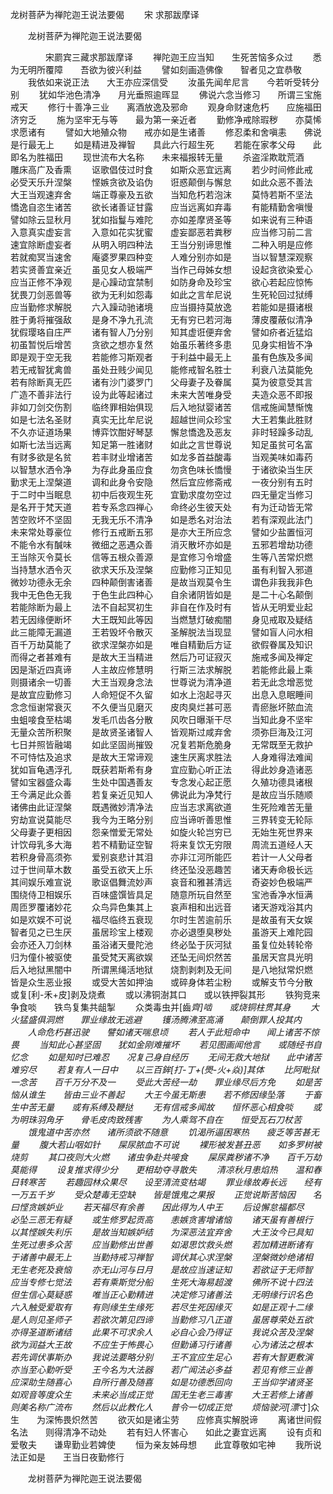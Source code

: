   龙树菩萨为禅陀迦王说法要偈
　　宋 求那跋摩译




　　龙树菩萨为禅陀迦王说法要偈

　　　　宋罽宾三藏求那跋摩译
　　禅陀迦王应当知　　生死苦恼多众过
　　悉为无明所覆障　　吾欲为彼兴利益
　　譬如刻画造佛像　　智者见之宜恭敬
　　我依如来说正法　　大王亦应深信受
　　汝虽先闻牟尼言　　今若听受转分别
　　犹如华池色清净　　月光垂照逾晖显
　　佛说六念当修习　　所谓三宝施戒天
　　修行十善净三业　　离酒放逸及邪命
　　观身命财速危朽　　应施福田济穷乏
　　施为坚牢无与等　　最为第一亲近者
　　勤修净戒除瑕秽　　亦莫悕求愿诸有
　　譬如大地殖众物　　戒亦如是生诸善
　　修忍柔和舍嗔恚　　佛说是行最无上
　　如是精进及禅智　　具此六行超生死
　　若能在家孝父母　　此即名为胜福田
　　现世流布大名称　　未来福报转无量
　　杀盗淫欺耽荒酒　　雕床高广及香熏
　　讴歌倡伎过时食　　如斯众恶宜远离
　　若少时间修此戒　　必受天乐升涅槃
　　悭嫉贪欲及谄伪　　诳惑颠倒与懈怠
　　如此众恶不善法　　大王当观速弃舍
　　端正尊豪及五欲　　当知危朽若泡沫
　　莫恃若斯不坚法　　憍逸自恣生诸苦
　　欲长诸善证甘露　　应当远离如弃毒
　　有能精勤舍嗔慢　　譬如除云显秋月
　　犹如指鬘与难陀　　亦如差摩贤圣等
　　如来说有三种语　　入意真实虚妄言
　　入意如花实犹蜜　　虚妄鄙恶若粪秽
　　应当修习前二言　　速宜除断虚妄者
　　从明入明四种法　　王当分别谛思惟
　　二种入明是应修　　若就痴冥当速舍
　　庵婆罗果四种变　　人难分别亦如是
　　当以智慧深观察　　若实贤善宜亲近
　　虽见女人极端严　　当作己母姊女想
　　设起贪欲染爱心　　应当正修不净观
　　是心躁动宜禁制　　如防身命及珍宝
　　欲心若起应惊怖　　犹畏刀剑恶兽等
　　欲为无利如怨毒　　如此之言牟尼说
　　生死轮回过狱缚　　应当勤修求解脱
　　六入躁动驰诸境　　应当摄持莫放逸
　　若能如是摄诸根　　胜于勇将摧强敌
　　是身不净九孔流　　无有穷已若河海
　　薄皮覆蔽似清净　　犹假璎珞自庄严
　　诸有智人乃分别　　知其虚诳便弃舍
　　譬如疥者近猛焰　　初虽暂悦后增苦
　　贪欲之想亦复然　　始虽乐著终多患
　　见身实相皆不净　　即是观于空无我
　　若能修习斯观者　　于利益中最无上
　　虽有色族及多闻　　若无戒智犹禽兽
　　虽处丑贱少闻见　　能修戒智名胜士
　　利衰八法莫能免　　若有除断真无匹
　　诸有沙门婆罗门　　父母妻子及眷属
　　莫为彼意受其言　　广造不善非法行
　　设为此等起诸过　　未来大苦唯身受
　　夫造众恶不即报　　非如刀剑交伤割
　　临终罪相始俱现　　后入地狱婴诸苦
　　信戒施闻慧惭愧　　如是七法名圣财
　　真实无比牟尼说　　超越世间众珍宝
　　大王若集此胜财　　不久亦证道场果
　　博弈饮酣好琴瑟　　懈怠憍逸及恶友
　　非时轻躁多动乱　　如斯七法当远离
　　知足第一胜诸财　　如此之言世尊说
　　知足虽贫可名富　　有财多欲是名贫
　　若丰财业增诸苦　　如龙多首益酸毒
　　当观美味如毒药　　以智慧水洒令净
　　为存此身虽应食　　勿贪色味长憍慢
　　于诸欲染当生厌　　勤求无上涅槃道
　　调和此身令安隐　　然后宜应修斋戒
　　一夜分别有五时　　于二时中当眠息
　　初中后夜观生死　　宜勤求度勿空过
　　四无量定当修习　　是名开于梵天道
　　若专系念四禅心　　命终必生彼天处
　　有为迁动皆无常　　苦空败坏不坚固
　　无我无乐不清净　　如是悉名对治法
　　若有深观此法门　　未来常处尊豪位
　　修行五戒断五邪　　是亦大王所应念
　　譬如少盐置恒河　　不能令水有醎味
　　微细之恶遇众善　　消灭散坏亦如是
　　五邪若增劫功德　　王当除灭令莫长
　　信等五根众善源　　是宜修习令增盛
　　生等八苦常炽燃　　当持慧水洒令灭
　　欲求天乐及涅槃　　应勤修习正知见
　　虽有利智入邪道　　微妙功德永无余
　　四种颠倒害诸善　　是故当观莫令生
　　谓色非我我非色　　我中无色色无我
　　于色生此四种心　　自余诸阴皆如是
　　是二十心名颠倒　　若能除断为最上
　　法不自起冥初生　　非自在作及时有
　　皆从无明爱业起　　若无因缘便断坏
　　大王既知此等因　　当燃慧灯破痴闇
　　身见戒取及疑结　　此三能障无漏道
　　王若毁坏令散灭　　圣解脱法当现显
　　譬如盲人问水相　　百千万劫莫能了
　　欲求涅槃亦如是　　唯自精勤后方证
　　欲假眷属及知识　　而得之者甚难有
　　是故大王当精进　　然后乃可证寂灭
　　施戒多闻及禅定　　因是渐近四真谛
　　人主故应修慧明　　行斯三法求解脱
　　若能修此最上乘　　则摄诸余一切善
　　大王当观身念法　　世尊说为清净道
　　若无此念增恶觉　　是故宜应勤修习
　　人命短促不久留　　如水上泡起寻灭
　　出息入息眠睡间　　念念恒谢常衰灭
　　不久便当见磨灭　　皮肉臭烂甚可恶
　　青瘀胀坏脓血流　　虫蛆唼食至枯竭
　　发毛爪齿各分散　　风吹日曝渐干尽
　　当知此身不坚牢　　无量众苦所积聚
　　是故贤圣诸智人　　皆观斯过咸弃舍
　　须弥巨海及江河　　七日并照皆融竭
　　如此坚固尚摧毁　　况复若斯危脆身
　　无常既至无救护　　不可恃怙及追求
　　是故大王常谛观　　速生厌离求胜法
　　人身难得法难闻　　犹如盲龟遇浮孔
　　既获若斯希有身　　宜应勤心听正法
　　得此妙身造诸恶　　譬如宝器盛众毒
　　生处中国遇善友　　专念发心起正愿
　　久殖功德具诸根　　王今满足此众善
　　若复亲近见知人　　佛说此为净梵行
　　是故应当乐随顺　　诸佛由此证涅槃
　　既遇微妙清净法　　应当志求离欲道
　　生死险难苦无量　　穷劫宣说莫能尽
　　我今为王略分别　　应当谛听善思惟
　　三界转变无轮际　　父母妻子更相因
　　怨亲憎爱无常处　　如旋火轮岂穷已
　　无始生死世界来　　计饮母乳多大海
　　若不精勤证空智　　将来复饮无穷限
　　周流五道经人天　　若积身骨高须弥
　　爱别哀悲计其泪　　亦非江河所能匹
　　若计一人父母者　　过于世间草木数
　　虽受五欲天上乐　　终还坠没恶趣苦
　　诸天寿命极长远　　其间娱乐难宣说
　　歌讴倡舞流妙声　　哀音和雅甚清远
　　奇姿妙色极端严　　围绕侍卫相娱乐
　　百味盛馔皆具足　　随意所玩自然至
　　宝池香净水恒满　　周匝罗覆诸妙花
　　众鸟异色集其上　　哀声相和出远音
　　诸天游戏浴其内　　如是欢娱不可说
　　福尽临终五衰现　　尔时生苦逾前乐
　　是故虽有天女娱　　智者见之已生厌
　　虽居珍宝上楼观　　亦必退堕臭秽处
　　虽游天上难陀园　　会亦还入刀剑林
　　虽浴诸天曼陀池　　终必坠于灰河狱
　　虽复位处转轮帝　　归为僮仆被驱使
　　虽受梵天离欲娱　　还坠无间炽然苦
　　虽居天宫具光明　　后入地狱黑闇中
　　所谓黑绳活地狱　　烧割剥刺及无间
　　是八地狱常炽燃　　皆是众生恶业报
　　或受大苦如押油　　或碎身体若尘粉
　　或解支节今分散　　或复[利-禾+皮]剥及烧煮
　　或以沸铜澍其口　　或以铁押裂其形
　　铁狗竞来争食啖　　铁鸟复集共龃掣
　　众类毒虫并[齒*齊]啮　　或烧铜柱贯其身
　　大火猛盛俱洞燃　　罪业缘故无逃避
　　镬汤腾沸至高涌　　颠倒罪人投其内
　　人命危朽甚迅驶　　譬如诸天喘息顷
　　若人于此短命中　　闻上诸苦不惊畏
　　当知此心甚坚固　　犹如金刚难摧坏
　　若见图画闻他言　　或随经书自忆念
　　如是知时已难忍　　况复己身自经历
　　无间无救大地狱　　此中诸苦难穷尽
　　若复有人一日中　　以三百鉾[打-丁+(爂-火+焱)]其体
　　比阿毗狱一念苦　　百千万分不及一
　　受此大苦经一劫　　罪业缘尽后方免
　　如是苦恼从谁生　　皆由三业不善起
　　大王今虽无斯患　　若不修因缘坠落
　　于畜生中苦无量　　或有系缚及鞭挞
　　无有信戒多闻故　　恒怀恶心相食啖
　　或为明珠羽角牙　　骨毛皮肉致残害
　　为人乘驾不自在　　恒受瓦石刀杖苦
　　饿鬼道中苦亦然　　诸所须欲不随意
　　饥渴所逼困寒热　　疲乏等苦甚无量
　　腹大若山咽如针　　屎尿脓血不可说
　　裸形被发甚丑恶　　如多罗树被烧剪
　　其口夜则大火燃　　诸虫争赴共唼食
　　屎尿粪秽诸不净　　百千万劫莫能得
　　设复推求得少分　　更相劫夺寻散失
　　清凉秋月患焰热　　温和春日转寒苦
　　若趣园林众果尽　　设至清流变枯竭
　　罪业缘故寿长远　　经有一万五千岁
　　受众楚毒无空缺　　皆是饿鬼之果报
　　正觉说斯苦恼因　　名曰悭贪嫉妒业
　　若天福尽有余善　　因此得为人中王
　　后设懈怠福都尽　　必坠三恶无有疑
　　或生修罗起贡高　　恚嫉贪害增诸恼
　　诸天虽有善根行　　以其悭嫉失利乐
　　是故当知嫉妒结　　为深恶法宜弃舍
　　大王汝今已具知　　生死过患多众苦
　　应当勤修出世善　　如渴思饮救头燃
　　若加精进断诸有　　于诸善中最无上
　　当勤持戒习禅智　　调伏其心求涅槃
　　涅槃微妙绝诸相　　无生老死及衰恼
　　亦无山河与日月　　是故应当速证知
　　若欲证于无师智　　应当专修七觉法
　　若有乘斯觉分船　　生死大海易超渡
　　佛所不说十四法　　但生信心莫疑惑
　　唯当正心勤精进　　决定修习诸善法
　　无明缘行识名色　　六入触受爱取有
　　有则缘生生缘死　　若尽生死因缘灭
　　如是正观十二缘　　是人则见圣师子
　　若欲次第见四谛　　当勤修习八正道
　　虽居尊荣处五欲　　亦得圣道断诸结
　　此果不可求余人　　必自心会乃得证
　　我说众苦及涅槃　　欲为润益大王故
　　不应生于怖畏心　　但勤诵习行诸善
　　心为诸法之根本　　若先调伏事斯办
　　我说法要略分别　　王不宜应生足心
　　若有大智更敷演　　亦当至心勤听受
　　王今名为大法器　　若广闻法必多益
　　若见有修三业善　　应深助生随喜心
　　自所行善及随喜　　如是功德悉回向
　　王当仰学诸贤圣　　如观音等度众生
　　未来必当成正觉　　国无生老三毒害
　　大王若修上诸善　　则美名称广流布
　　然后以此教化人　　普令一切成正觉
　　烦恼驶河[漂*寸]众生　　为深怖畏炽然苦
　　欲灭如是诸尘劳　　应修真实解脱谛
　　离诸世间假名法　　则得清净不动处
　　若有妇人怀害心　　如此之妻宜远离
　　设有贞和爱敬夫　　谦卑勤业若婢使
　　恒为亲友姊母想　　此宜尊敬如宅神
　　我所说法正如是　　王当日夜勤修行


　　龙树菩萨为禅陀迦王说法要偈


